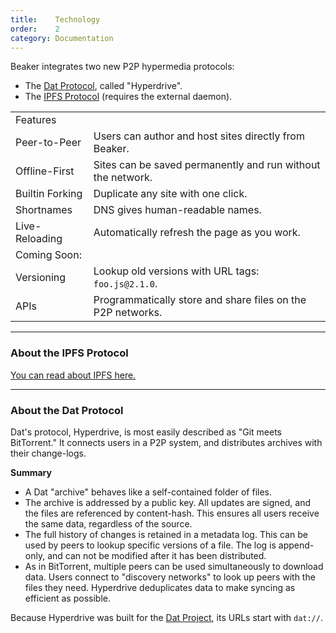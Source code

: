 ```yaml
---
title:    Technology
order:    2
category: Documentation
---
```


Beaker integrates two new P2P hypermedia protocols:

 - The [Dat Protocol](http://dat-data.com), called "Hyperdrive".
 - The [IPFS Protocol](https://ipfs.io) (requires the external daemon).

<table class="doc-table bold-headings">
  <tbody>
    <tr class="heading"><td colspan="2">Features</td></tr>
    <tr><td>Peer-to-Peer</td><td>Users can author and host sites directly from Beaker.</td></tr>
    <tr><td>Offline-First</td><td>Sites can be saved permanently and run without the network.</td></tr>
    <tr><td>Builtin Forking</td><td>Duplicate any site with one click.</td></tr>
    <tr><td>Shortnames</td><td>DNS gives human-readable names.</td></tr>
    <tr><td>Live-Reloading</td><td>Automatically refresh the page as you work.</td></tr>
    <tr class="heading"><td colspan="2">Coming Soon:</td></tr>
    <tr><td>Versioning</td><td>Lookup old versions with URL tags: <code>foo.js@2.1.0</code>.</td></tr>
    <tr><td>APIs</td><td>Programmatically store and share files on the P2P networks.</td></tr>
  </tbody>
</table>

<hr class="nomargin">

<h3>About the IPFS Protocol</h3>

[You can read about IPFS here.](https://ipfs.io/#how)

<hr class="nomargin">

<h3>About the Dat Protocol</h3>

Dat's protocol, Hyperdrive, is most easily described as "Git meets BitTorrent."
It connects users in a P2P system, and distributes archives with their change-logs.

**Summary**

 - A Dat "archive" behaves like a self-contained folder of files.
 - The archive is addressed by a public key. All updates are signed, and the files are referenced by content-hash. This ensures all users receive the same data, regardless of the source.
 - The full history of changes is retained in a metadata log. This can be used by peers to lookup specific versions of a file. The log is append-only, and can not be modified after it has been distributed.
 - As in BitTorrent, multiple peers can be used simultaneously to download data. Users connect to "discovery networks" to look up peers with the files they need. Hyperdrive deduplicates data to make syncing as efficient as possible.

Because Hyperdrive was built for the [Dat Project](http://dat-data.com), its URLs start with `dat://`.
